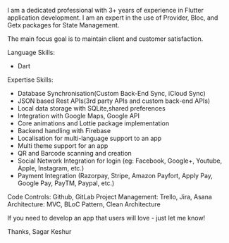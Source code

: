 I am a dedicated professional with 3+ years of experience in Flutter application development. I am an expert in the use of Provider, Bloc, and Getx packages for State Management.

The main focus goal is to maintain client and customer satisfaction.

Language Skills:
- Dart


Expertise Skills:
- Database Synchronisation(Custom Back-End Sync, iCloud Sync) 
- JSON based Rest APIs(3rd party APIs and custom back-end APIs) 
- Local data storage with SQLite,shared preferences
- Integration with Google Maps, Google API
- Core animations and Lottie package implementation 
- Backend handling with Firebase 
- Localisation for multi-language support to an app
- Multi theme support for an app
- QR and Barcode scanning and creation 
- Social Network Integration for login (eg: Facebook, Google+, Youtube, Apple, Instagram, etc.) 
- Payment Integration (Razorpay, Stripe, Amazon Payfort, Apply Pay, Google Pay, PayTM, Paypal, etc.)

Code Controls:  Github, GitLab
Project Management: Trello, Jira, Asana
Architecture: MVC, BLoC Pattern, Clean Architecture


If you need to develop an app that users will love - just let me know!

Thanks,
Sagar Keshur
